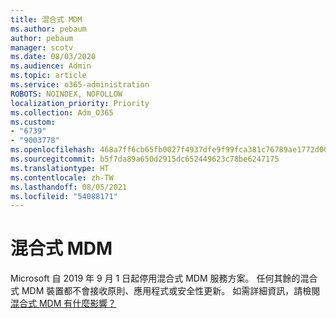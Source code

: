 ```yaml
---
title: 混合式 MDM
ms.author: pebaum
author: pebaum
manager: scotv
ms.date: 08/03/2020
ms.audience: Admin
ms.topic: article
ms.service: o365-administration
ROBOTS: NOINDEX, NOFOLLOW
localization_priority: Priority
ms.collection: Adm_O365
ms.custom:
- "6739"
- "9003778"
ms.openlocfilehash: 468a7ff6cb65fb0027f4937dfe9f99fca381c76789ae1772d0054c8a02d68db9
ms.sourcegitcommit: b5f7da89a650d2915dc652449623c78be6247175
ms.translationtype: HT
ms.contentlocale: zh-TW
ms.lasthandoff: 08/05/2021
ms.locfileid: "54088171"
---
```

# <a name="hybrid-mdm"></a>混合式 MDM

Microsoft 自 2019 年 9 月 1 日起停用混合式 MDM 服務方案。 任何其餘的混合式 MDM 裝置都不會接收原則、應用程式或安全性更新。 如需詳細資訊，請檢閱[混合式 MDM 有什麼影響？](https://docs.microsoft.com/configmgr/mdm/understand/what-happened-to-hybrid)
